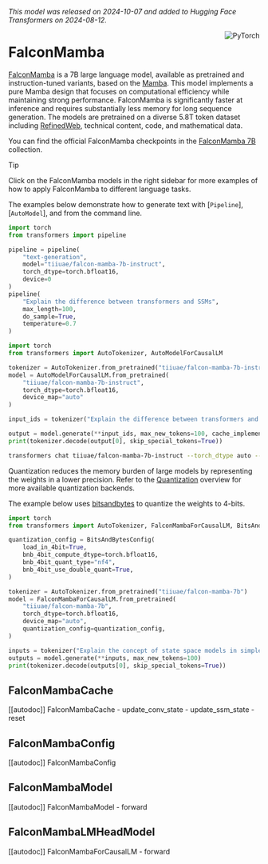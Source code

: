 <!--Copyright 2024 The HuggingFace Team. All rights reserved.

Licensed under the Apache License, Version 2.0 (the "License"); you may not use this file except in compliance with
the License. You may obtain a copy of the License at

http://www.apache.org/licenses/LICENSE-2.0

Unless required by applicable law or agreed to in writing, software distributed under the License is distributed on
an "AS IS" BASIS, WITHOUT WARRANTIES OR CONDITIONS OF ANY KIND, either express or implied. See the License for the
specific language governing permissions and limitations under the License.

⚠️ Note that this file is in Markdown but contain specific syntax for our doc-builder (similar to MDX) that may not be
rendered properly in your Markdown viewer.

-->
*This model was released on 2024-10-07 and added to Hugging Face Transformers on 2024-08-12.*

<div style="float: right;">
    <div class="flex flex-wrap space-x-1">
        <img alt="PyTorch" src="https://img.shields.io/badge/PyTorch-DE3412?style=flat&logo=pytorch&logoColor=white">
    </div>
</div>

# FalconMamba

[FalconMamba](https://huggingface.co/papers/2410.05355) is a 7B large language model, available as pretrained and instruction-tuned variants, based on the [Mamba](./mamba). This model implements a pure Mamba design that focuses on computational efficiency while maintaining strong performance. FalconMamba is significantly faster at inference and requires substantially less memory for long sequence generation. The models are pretrained on a diverse 5.8T token dataset including [RefinedWeb](https://huggingface.co/datasets/tiiuae/falcon-refinedweb), technical content, code, and mathematical data.

You can find the official FalconMamba checkpoints in the [FalconMamba 7B](https://huggingface.co/collections/tiiuae/falconmamba-7b-66b9a580324dd1598b0f6d4a) collection.

> [!TIP]
> Click on the FalconMamba models in the right sidebar for more examples of how to apply FalconMamba to different language tasks.

The examples below demonstrate how to generate text with [`Pipeline`], [`AutoModel`], and from the command line.

<hfoptions id="usage">
<hfoption id="Pipeline">

```py
import torch
from transformers import pipeline

pipeline = pipeline(
    "text-generation",
    model="tiiuae/falcon-mamba-7b-instruct",
    torch_dtype=torch.bfloat16,
    device=0
)
pipeline(
    "Explain the difference between transformers and SSMs",
    max_length=100,
    do_sample=True,
    temperature=0.7
)
```

</hfoption>
<hfoption id="AutoModel">

```py
import torch
from transformers import AutoTokenizer, AutoModelForCausalLM

tokenizer = AutoTokenizer.from_pretrained("tiiuae/falcon-mamba-7b-instruct")
model = AutoModelForCausalLM.from_pretrained(
    "tiiuae/falcon-mamba-7b-instruct",
    torch_dtype=torch.bfloat16,
    device_map="auto"
)

input_ids = tokenizer("Explain the difference between transformers and SSMs", return_tensors="pt").to(model.device)

output = model.generate(**input_ids, max_new_tokens=100, cache_implementation="static")
print(tokenizer.decode(output[0], skip_special_tokens=True))
```

</hfoption>
<hfoption id="transformers CLI">

```bash
transformers chat tiiuae/falcon-mamba-7b-instruct --torch_dtype auto --device 0
```

</hfoption>
</hfoptions>

Quantization reduces the memory burden of large models by representing the weights in a lower precision. Refer to the [Quantization](../quantization/overview) overview for more available quantization backends.

The example below uses [bitsandbytes](../quantization/bitsandbytes) to quantize the weights to 4-bits.

```python
import torch
from transformers import AutoTokenizer, FalconMambaForCausalLM, BitsAndBytesConfig

quantization_config = BitsAndBytesConfig(
    load_in_4bit=True,
    bnb_4bit_compute_dtype=torch.bfloat16,
    bnb_4bit_quant_type="nf4",
    bnb_4bit_use_double_quant=True,
)

tokenizer = AutoTokenizer.from_pretrained("tiiuae/falcon-mamba-7b")
model = FalconMambaForCausalLM.from_pretrained(
    "tiiuae/falcon-mamba-7b",
    torch_dtype=torch.bfloat16,
    device_map="auto",
    quantization_config=quantization_config,
)

inputs = tokenizer("Explain the concept of state space models in simple terms", return_tensors="pt").to(model.device)
outputs = model.generate(**inputs, max_new_tokens=100)
print(tokenizer.decode(outputs[0], skip_special_tokens=True))
```

## FalconMambaCache

[[autodoc]] FalconMambaCache
    - update_conv_state
    - update_ssm_state
    - reset

## FalconMambaConfig

[[autodoc]] FalconMambaConfig

## FalconMambaModel

[[autodoc]] FalconMambaModel
    - forward

## FalconMambaLMHeadModel

[[autodoc]] FalconMambaForCausalLM
    - forward
